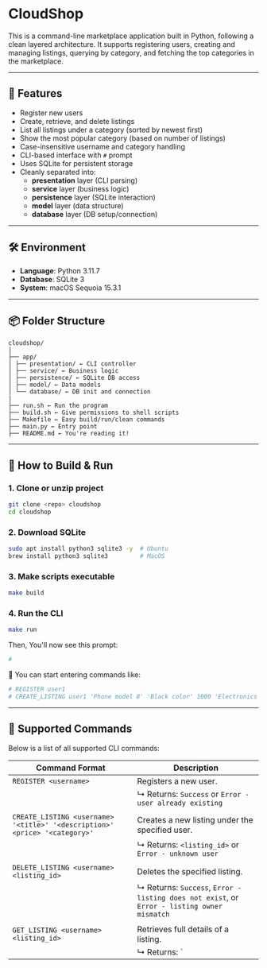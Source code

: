 # CloudShop

This is a command-line marketplace application built in Python, following a clean layered architecture. It supports registering users, creating and managing listings, querying by category, and fetching the top categories in the marketplace.

---

## 🚀 Features

- Register new users
- Create, retrieve, and delete listings
- List all listings under a category (sorted by newest first)
- Show the most popular category (based on number of listings)
- Case-insensitive username and category handling
- CLI-based interface with `#` prompt
- Uses SQLite for persistent storage
- Cleanly separated into:
  - **presentation** layer (CLI parsing)
  - **service** layer (business logic)
  - **persistence** layer (SQLite interaction)
  - **model** layer (data structure)
  - **database** layer (DB setup/connection)

---

## 🛠 Environment

- **Language**: Python 3.11.7
- **Database**: SQLite 3 
- **System**:  macOS Sequoia 15.3.1

---

## 📦 Folder Structure

```
cloudshop/
|
├── app/ 
│ ├── presentation/ ← CLI controller 
│ ├── service/ ← Business logic 
│ ├── persistence/ ← SQLite DB access 
│ ├── model/ ← Data models 
│ └── database/ ← DB init and connection
|
├── run.sh ← Run the program 
├── build.sh ← Give permissions to shell scripts 
├── Makefile ← Easy build/run/clean commands 
├── main.py ← Entry point 
├── README.md ← You're reading it!
```

---

## 🔧 How to Build & Run

### 1. Clone or unzip project
```bash
git clone <repo> cloudshop
cd cloudshop
```

### 2. Download SQLite
```bash
sudo apt install python3 sqlite3 -y  # Ubuntu
brew install python3 sqlite3         # MacOS
```

### 3. Make scripts executable
```bash
make build
```

### 4. Run the CLI
```bash
make run
```

Then, You'll now see this prompt:
```bash
#
```

🥳 You can start entering commands like:
```bash
# REGISTER user1
# CREATE_LISTING user1 'Phone model 8' 'Black color' 1000 'Electronics'
```
---

## 📘 Supported Commands

Below is a list of all supported CLI commands:

| Command Format                                                                 | Description                                       |
|--------------------------------------------------------------------------------|---------------------------------------------------|
| `REGISTER <username>`                                                          | Registers a new user.                            |
|                                                                                | ↳ Returns: `Success` or `Error - user already existing` |
|                                                                                |                                                   |
| `CREATE_LISTING <username> '<title>' '<description>' <price> '<category>'`    | Creates a new listing under the specified user.  |
|                                                                                | ↳ Returns: `<listing_id>` or `Error - unknown user`     |
|                                                                                |                                                   |
| `DELETE_LISTING <username> <listing_id>`                                      | Deletes the specified listing.                   |
|                                                                                | ↳ Returns: `Success`, `Error - listing does not exist`, or `Error - listing owner mismatch` |
|                                                                                |                                                   |
| `GET_LISTING <username> <listing_id>`                                         | Retrieves full details of a listing.             |
|                                                                                | ↳ Returns: `<title>|<description>|<price>|<created_at>|<category>|<username>` |
|                                                                                |              or `Error - not found` / `Error - unknown user` |
|                                                                                |                                                   |
| `GET_CATEGORY <username> '<category>'`                                        | Retrieves all listings under a category, sorted by most recent. |
|                                                                                | ↳ Returns: multiple lines of `<title>|<description>|<price>|<created_at>` |
|                                                                                |              or `Error - category not found` / `Error - unknown user` |
|                                                                                |                                                   |
| `GET_TOP_CATEGORY <username>`                                                 | Returns the most popular category (by listing count). |
|                                                                                | ↳ Returns: `<category>` (or multiple, alphabetically sorted) |
|                                                                                |              or `Error - unknown user` or empty string if no listings |

---

## 🧪 Testing Tips

You can pipe test input into the program:

```bash
make run < test_input.txt
```

---

## 🧹 Useful Make Commands

| Command       | Description                    |
|---------------|--------------------------------|
| `make build`  | Grant permissions to scripts   |
| `make run`    | Launch CLI program             |
| `make clean`  | Delete the SQLite database     |

---

## 📄 Notes

- All error messages are printed to **STDOUT** (not STDERR).
- `listing_id` starts from **100001**, increasing sequentially.
- Input values like `<title>`, `<description>`, `<category>` must be wrapped in **single quotes `'...'`** to avoid parsing errors.
- `GET_TOP_CATEGORY` returns **multiple categories alphabetically** if there’s a tie.
- All commands are **case-insensitive** where required (e.g., `username`, `category`).
- Assumes all numeric inputs are valid **integers** (e.g., no floating-point price).

---

## 👨‍💻 Maintainer

**Sophie Ku @ NTU IM**  
Email: b11705043@g.ntu.edu.tw